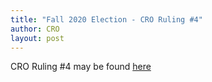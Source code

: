 ```yaml
---
title: "Fall 2020 Election - CRO Ruling #4"
author: CRO
layout: post
---
```


CRO Ruling #4 may be found <a href="https://drive.google.com/file/d/1ERLVLaccIbvAn7qHoJzWcf5HiJmOcBHk/view?usp=sharing">here</a>